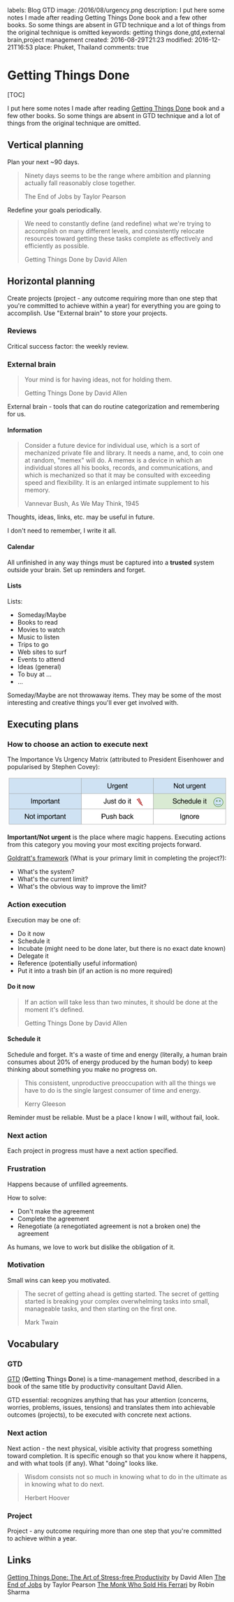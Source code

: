 labels: Blog
  		GTD
image: /2016/08/urgency.png
description: I put here some notes I made after reading Getting Things Done book and a few other books. So some things are absent in GTD technique and a lot of things from the original technique is omitted
keywords: getting things done,gtd,external brain,project management
created: 2016-08-29T21:23
modified: 2016-12-21T16:53
place: Phuket, Thailand
comments: true

# Getting Things Done

[TOC]

I put here some notes I made after reading [Getting Things Done](#gtd) book and a few other books. So some things are absent in GTD technique and a lot of things from the original technique are omitted.

## Vertical planning

Plan your next ~90 days.

> Ninety days seems to be the range where ambition and planning actually fall reasonably close together.
> 
> The End of Jobs by Taylor Pearson

Redefine your goals periodically.

> We need to constantly define (and redefine) what we're trying to accomplish on many different levels, and consistently relocate resources toward getting these tasks complete as effectively and efficiently as possible.
>
> Getting Things Done by David Allen

## Horizontal planning

Create projects (project - any outcome requiring more than one step that you're committed to achieve within a year) for everything you are going to accomplish. Use "External brain" to store your projects.

### Reviews

Critical success factor: the weekly review.

### External brain

> Your mind is for having ideas, not for holding them.
>
> Getting Things Done by David Allen

External brain - tools that can do routine categorization and remembering for us.

#### Information

> Consider a future device for individual use, which is a sort of mechanized private file and library. It needs a name, and, to coin one at random, "memex" will do. A memex is a device in which an individual stores all his books, records, and communications, and which is mechanized so that it may be consulted with exceeding speed and flexibility. It is an enlarged intimate supplement to his memory.
>
> Vannevar Bush, As We May Think, 1945

Thoughts, ideas, links, etc. may be useful in future.

I don't need to remember, I write it all.

#### Calendar

All unfinished in any way things must be captured into a **trusted** system outside your brain.
Set up reminders and forget.

#### Lists

Lists:
- Someday/Maybe
- Books to read
- Movies to watch
- Music to listen
- Trips to go
- Web sites to surf
- Events to attend
- Ideas (general)
- To buy at ...
- ...

Someday/Maybe are not throwaway items. They may be some of the most interesting and creative things you'll ever get involved with.

## Executing plans

### How to choose an action to execute next

The Importance Vs Urgency Matrix (attributed to President Eisenhower and popularised by Stephen Covey):

![The Importance Vs Urgency Matrix](urgency.png)

**Important/Not urgent** is the place where magic happens. Executing actions from this category you moving your most exciting projects forward.

[Goldratt's framework](https://en.wikipedia.org/wiki/Theory_of_constraints) (What is your primary limit in completing the project?):

- What's the system?
- What's the current limit?
- What's the obvious way to improve the limit?

### Action execution

Execution may be one of:

- Do it now
- Schedule it
- Incubate (might need to be done later, but there is no exact date known)
- Delegate it
- Reference (potentially useful information)
- Put it into a trash bin (if an action is no more required)

#### Do it now

> If an action will take less than two minutes, it should be done at the moment it's defined.
>
> Getting Things Done by David Allen

#### Schedule it

Schedule and forget. It's a waste of time and energy (literally, a human brain consumes about 20% of energy produced by the human body) to keep thinking about something you make no progress on.

> This consistent, unproductive preoccupation with all the things we have to do is the single largest consumer of time and energy.
>
> Kerry Gleeson

Reminder must be reliable. Must be a place I know I will, without fail, look.

### Next action

Each project in progress must have a next action specified.

### Frustration

Happens because of unfilled agreements.

How to solve:

- Don't make the agreement
- Complete the agreement
- Renegotiate (a renegotiated agreement is not a broken one) the agreement

As humans, we love to work but dislike the obligation of it.

### Motivation

Small wins can keep you motivated.

> The secret of getting ahead is getting started. The secret of getting started is breaking your complex overwhelming tasks into small, manageable tasks, and then starting on the first one.
>
> Mark Twain

## Vocabulary

### GTD

[GTD](https://en.wikipedia.org/wiki/Getting_Things_Done) (**G**etting **T**hings **D**one) is a time-management method, described in a book of the same title by productivity consultant David Allen.

GTD essential: recognizes anything that has your attention (concerns, worries, problems, issues, tensions) and translates them into achievable outcomes (projects), to be executed with concrete next actions.

### Next action

Next action - the next physical, visible activity that progress something toward completion. It is specific enough so that you know where it happens, and with what tools (if any). What "doing" looks like.

> Wisdom consists not so much in knowing what to do in the ultimate as in knowing what to do next.
>
> Herbert Hoover

### Project

Project - any outcome requiring more than one step that you're committed to achieve within a year.

## Links

[Getting Things Done: The Art of Stress-free Productivity](https://www.amazon.com/Getting-Things-Done-Stress-free-Productivity-ebook/dp/B00SHL3V8M) by David Allen
[The End of Jobs](https://www.amazon.com/End-Jobs-Meaning-9-5-ebook/dp/B010L8SYRG) by Taylor Pearson
[The Monk Who Sold His Ferrari](https://www.amazon.com/Monk-Who-Sold-His-Ferrari/dp/0062515675) by Robin Sharma

